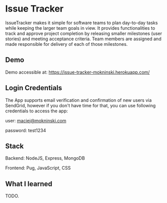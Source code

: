 # Issue Tracker

IssueTracker makes it simple for software teams to plan day-to-day tasks while keeping the larger team goals in view.
It provides functionalities to track and approve project completion by releasing smaller milestones (user stories) and meeting acceptance criteria. Team members are assigned and made responsible for delivery of each of those milestones.

## Demo
Demo accessible at: https://issue-tracker-mokninski.herokuapp.com/

## Login Credentials
The App supports email verification and confirmation of new users via SendGrid, however if you don't have time for that, you can use following credentials to access the app:

user: maciej@mokninski.com

password: test1234

## Stack

Backend: NodeJS, Express, MongoDB

Frontend: Pug, JavaScript, CSS

## What I learned

TODO.